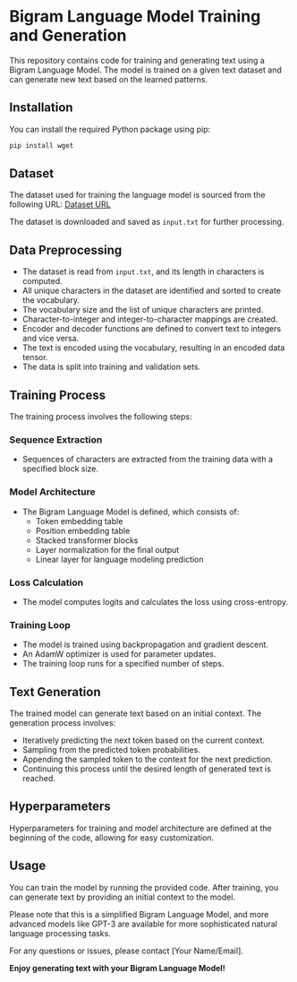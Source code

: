 # Bigram Language Model Training and Generation

This repository contains code for training and generating text using a Bigram Language Model. The model is trained on a given text dataset and can generate new text based on the learned patterns.

## Installation

You can install the required Python package using pip:

```bash
pip install wget
```

## Dataset

The dataset used for training the language model is sourced from the following URL:
[Dataset URL](https://raw.githubusercontent.com/karpathy/char-rnn/master/data/tinyshakespeare/input.txt)

The dataset is downloaded and saved as `input.txt` for further processing.

## Data Preprocessing

- The dataset is read from `input.txt`, and its length in characters is computed.
- All unique characters in the dataset are identified and sorted to create the vocabulary.
- The vocabulary size and the list of unique characters are printed.
- Character-to-integer and integer-to-character mappings are created.
- Encoder and decoder functions are defined to convert text to integers and vice versa.
- The text is encoded using the vocabulary, resulting in an encoded data tensor.
- The data is split into training and validation sets.

## Training Process

The training process involves the following steps:

### Sequence Extraction

- Sequences of characters are extracted from the training data with a specified block size.

### Model Architecture

- The Bigram Language Model is defined, which consists of:
  - Token embedding table
  - Position embedding table
  - Stacked transformer blocks
  - Layer normalization for the final output
  - Linear layer for language modeling prediction

### Loss Calculation

- The model computes logits and calculates the loss using cross-entropy.

### Training Loop

- The model is trained using backpropagation and gradient descent.
- An AdamW optimizer is used for parameter updates.
- The training loop runs for a specified number of steps.

## Text Generation

The trained model can generate text based on an initial context. The generation process involves:

- Iteratively predicting the next token based on the current context.
- Sampling from the predicted token probabilities.
- Appending the sampled token to the context for the next prediction.
- Continuing this process until the desired length of generated text is reached.

## Hyperparameters

Hyperparameters for training and model architecture are defined at the beginning of the code, allowing for easy customization.

## Usage

You can train the model by running the provided code. After training, you can generate text by providing an initial context to the model.

Please note that this is a simplified Bigram Language Model, and more advanced models like GPT-3 are available for more sophisticated natural language processing tasks.

For any questions or issues, please contact [Your Name/Email].

**Enjoy generating text with your Bigram Language Model!**
